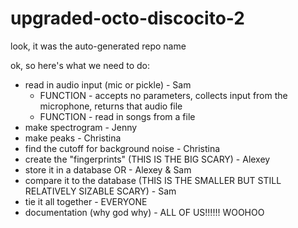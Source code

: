 # upgraded-octo-discocito-2
look, it was the auto-generated repo name

ok, so here's what we need to do:

* read in audio input (mic or pickle) - Sam 
   * FUNCTION - accepts no parameters, collects input from the microphone, returns that audio file
   * FUNCTION - read in songs from a file
* make spectrogram - Jenny
* make peaks - Christina
* find the cutoff for background noise - Christina
* create the "fingerprints" (THIS IS THE BIG SCARY) - Alexey
* store it in a database OR - Alexey & Sam
* compare it to the database (THIS IS THE SMALLER BUT STILL RELATIVELY SIZABLE SCARY) - Sam
* tie it all together - EVERYONE
* documentation (why god why) - ALL OF US!!!!!! WOOHOO

